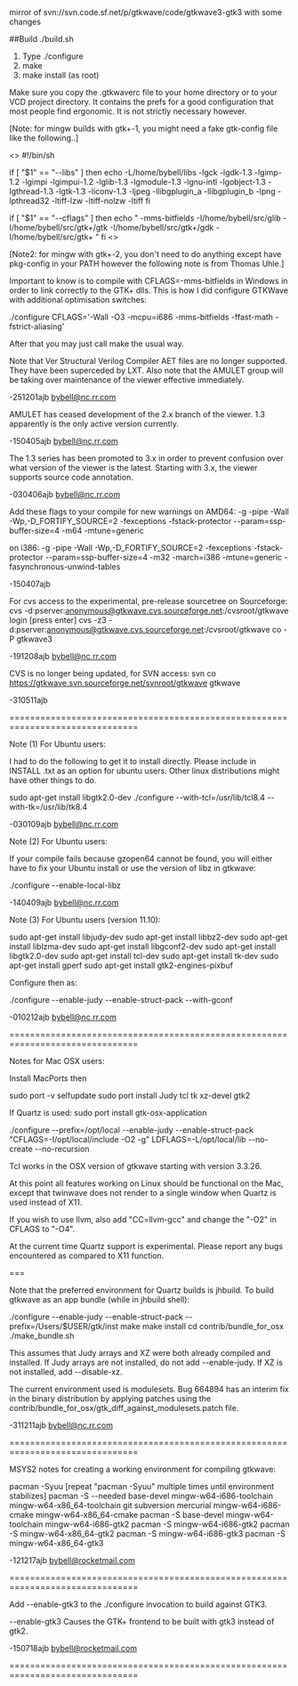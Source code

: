 ##
mirror of svn://svn.code.sf.net/p/gtkwave/code/gtkwave3-gtk3 with some changes


##Build
./build.sh



1) Type ./configure
2) make
3) make install (as root)

Make sure you copy the .gtkwaverc file to your home directory or to your
VCD project directory.  It contains the prefs for a good configuration
that most people find ergonomic.  It is not strictly necessary however.

[Note: for mingw builds with gtk+-1, you might need a fake gtk-config file like 
the following..]

<<snip>>
#!/bin/sh

if [ "$1" == "--libs" ]
        then
        echo -L/home/bybell/libs -lgck -lgdk-1.3 -lgimp-1.2 -lgimpi -lgimpui-1.2 -lglib-1.3 -lgmodule-1.3 -lgnu-intl -lgobject-1.3 -lgthread-1.3 -lgtk-1.3 -liconv-1.3 -ljpeg -llibgplugin_a -llibgplugin_b -lpng -lpthread32 -ltiff-lzw -ltiff-nolzw -ltiff
        fi

if [ "$1" == "--cflags" ]
        then
        echo " -mms-bitfields -I/home/bybell/src/glib -I/home/bybell/src/gtk+/gtk -I/home/bybell/src/gtk+/gdk -I/home/bybell/src/gtk+ " 
        fi
<<snip>>

[Note2: for mingw with gtk+-2, you don't need to do anything except have
pkg-config in your PATH however the following note is from Thomas Uhle.]

Important to know is to compile with CFLAGS=-mms-bitfields in Windows in order to link correctly
to the GTK+ dlls. This is how I did configure GTKWave with additional optimisation switches:

./configure CFLAGS='-Wall -O3 -mcpu=i686 -mms-bitfields -ffast-math -fstrict-aliasing'

After that you may just call make the usual way.



Note that Ver Structural Verilog Compiler AET files are no longer supported. 
They have been superceded by LXT.  Also note that the AMULET group will be
taking over maintenance of the viewer effective immediately.

-251201ajb  bybell@nc.rr.com


AMULET has ceased development of the 2.x branch of the viewer.  1.3
apparently is the only active version currently.

-150405ajb  bybell@nc.rr.com


The 1.3 series has been promoted to 3.x in order to prevent confusion over
what version of the viewer is the latest.  Starting with 3.x, the viewer
supports source code annotation.

-030406ajb  bybell@nc.rr.com


Add these flags to your compile for new warnings on AMD64:
-g -pipe -Wall -Wp,-D_FORTIFY_SOURCE=2 -fexceptions -fstack-protector --param=ssp-buffer-size=4 -m64 -mtune=generic

on i386:
-g -pipe -Wall -Wp,-D_FORTIFY_SOURCE=2 -fexceptions -fstack-protector --param=ssp-buffer-size=4 -m32 -march=i386 -mtune=generic -fasynchronous-unwind-tables

-150407ajb


For cvs access to the experimental, pre-release sourcetree on Sourceforge:
cvs -d:pserver:anonymous@gtkwave.cvs.sourceforge.net:/cvsroot/gtkwave login
[press enter]
cvs -z3 -d:pserver:anonymous@gtkwave.cvs.sourceforge.net:/cvsroot/gtkwave co -P gtkwave3

-191208ajb  bybell@nc.rr.com


CVS is no longer being updated, for SVN access:
svn co https://gtkwave.svn.sourceforge.net/svnroot/gtkwave gtkwave

-310511ajb

===============================================================================

Note (1) For Ubuntu users:

I had to do the following to get it to install directly. Please
include in INSTALL .txt as an option for ubuntu users. Other linux
distributions might have other things to do.

sudo apt-get install libgtk2.0-dev
./configure --with-tcl=/usr/lib/tcl8.4 --with-tk=/usr/lib/tk8.4

-030109ajb  bybell@nc.rr.com


Note (2) For Ubuntu users:

If your compile fails because gzopen64 cannot be found, you will either have
to fix your Ubuntu install or use the version of libz in gtkwave:

./configure --enable-local-libz

-140409ajb  bybell@nc.rr.com

Note (3) For Ubuntu users (version 11.10):

sudo apt-get install libjudy-dev
sudo apt-get install libbz2-dev
sudo apt-get install liblzma-dev
sudo apt-get install libgconf2-dev
sudo apt-get install libgtk2.0-dev
sudo apt-get install tcl-dev
sudo apt-get install tk-dev
sudo apt-get install gperf
sudo apt-get install gtk2-engines-pixbuf

Configure then as:

./configure --enable-judy --enable-struct-pack --with-gconf

-010212ajb  bybell@nc.rr.com

===============================================================================

Notes for Mac OSX users:

Install MacPorts then

sudo port -v selfupdate
sudo port install Judy tcl tk xz-devel gtk2

If Quartz is used:
sudo port install gtk-osx-application

./configure --prefix=/opt/local --enable-judy --enable-struct-pack "CFLAGS=-I/opt/local/include -O2 -g" LDFLAGS=-L/opt/local/lib --no-create --no-recursion

Tcl works in the OSX version of gtkwave starting with version 3.3.26.  

At this point all features working on Linux should be functional on the Mac,
except that twinwave does not render to a single window when Quartz is used
instead of X11.

If you wish to use llvm, also add "CC=llvm-gcc" and change the "-O2" in CFLAGS
to "-O4".

At the current time Quartz support is experimental.  Please report any bugs
encountered as compared to X11 function.

===

Note that the preferred environment for Quartz builds is jhbuild.  To build
gtkwave as an app bundle (while in jhbuild shell):

./configure --enable-judy --enable-struct-pack --prefix=/Users/$USER/gtk/inst
make
make install
cd contrib/bundle_for_osx
./make_bundle.sh

This assumes that Judy arrays and XZ were both already compiled and installed.
If Judy arrays are not installed, do not add --enable-judy.
If XZ is not installed, add --disable-xz.

The current environment used is modulesets.  Bug 664894 has an interim fix in
the binary distribution by applying patches using the
contrib/bundle_for_osx/gtk_diff_against_modulesets.patch file.

-311211ajb  bybell@nc.rr.com

===============================================================================

MSYS2 notes for creating a working environment for compiling gtkwave:

pacman -Syuu 
[repeat "pacman -Syuu" multiple times until environment stabilizes]
pacman -S --needed base-devel mingw-w64-i686-toolchain mingw-w64-x86_64-toolchain git subversion mercurial mingw-w64-i686-cmake mingw-w64-x86_64-cmake 
pacman -S base-devel mingw-w64-toolchain mingw-w64-i686-gtk2 
pacman -S mingw-w64-i686-gtk2 
pacman -S mingw-w64-x86_64-gtk2 
pacman -S mingw-w64-i686-gtk3 
pacman -S mingw-w64-x86_64-gtk3 

-121217ajb  bybell@rocketmail.com

===============================================================================

Add --enable-gtk3 to the ./configure invocation to build against GTK3.

  --enable-gtk3           Causes the GTK+ frontend to be built with gtk3
                          instead of gtk2.

-150718ajb  bybell@rocketmail.com

===============================================================================
